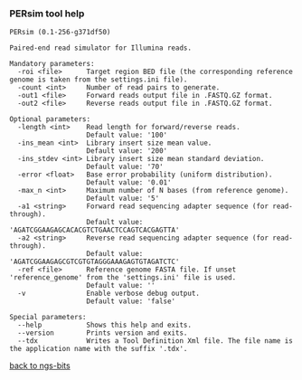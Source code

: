 ### PERsim tool help
	PERsim (0.1-256-g371df50)
	
	Paired-end read simulator for Illumina reads.
	
	Mandatory parameters:
	  -roi <file>      Target region BED file (the corresponding reference genome is taken from the settings.ini file).
	  -count <int>     Number of read pairs to generate.
	  -out1 <file>     Forward reads output file in .FASTQ.GZ format.
	  -out2 <file>     Reverse reads output file in .FASTQ.GZ format.
	
	Optional parameters:
	  -length <int>    Read length for forward/reverse reads.
	                   Default value: '100'
	  -ins_mean <int>  Library insert size mean value.
	                   Default value: '200'
	  -ins_stdev <int> Library insert size mean standard deviation.
	                   Default value: '70'
	  -error <float>   Base error probability (uniform distribution).
	                   Default value: '0.01'
	  -max_n <int>     Maximum number of N bases (from reference genome).
	                   Default value: '5'
	  -a1 <string>     Forward read sequencing adapter sequence (for read-through).
	                   Default value: 'AGATCGGAAGAGCACACGTCTGAACTCCAGTCACGAGTTA'
	  -a2 <string>     Reverse read sequencing adapter sequence (for read-through).
	                   Default value: 'AGATCGGAAGAGCGTCGTGTAGGGAAAGAGTGTAGATCTC'
	  -ref <file>      Reference genome FASTA file. If unset 'reference_genome' from the 'settings.ini' file is used.
	                   Default value: ''
	  -v               Enable verbose debug output.
	                   Default value: 'false'
	
	Special parameters:
	  --help           Shows this help and exits.
	  --version        Prints version and exits.
	  --tdx            Writes a Tool Definition Xml file. The file name is the application name with the suffix '.tdx'.
	
[back to ngs-bits](https://github.com/marc-sturm/ngs-bits)